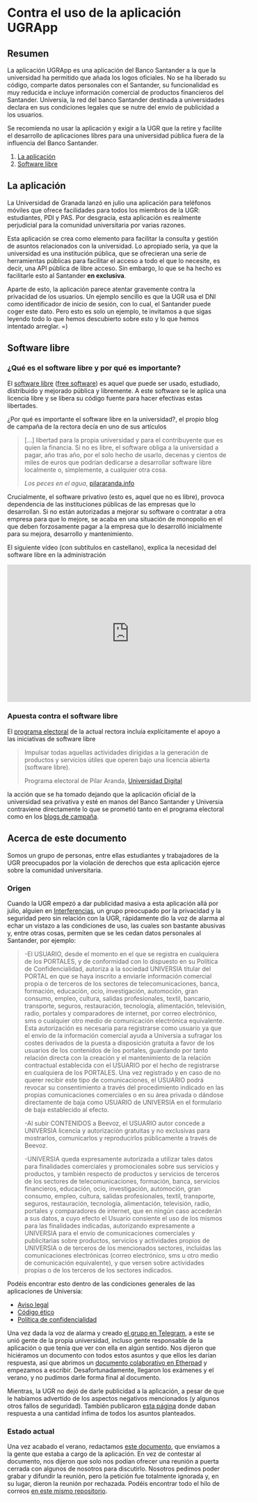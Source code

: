 # Contra el uso de la aplicación UGRApp

## Resumen
La aplicación UGRApp es una aplicación del Banco Santander a la que la
universidad ha permitido que añada los logos oficiales. No se ha
liberado su código, comparte datos personales con el Santander, su
funcionalidad es muy reducida e incluye información comercial de
productos financieros del Santander. Universia, la red del banco
Santander destinada a universidades declara en sus condiciones legales
que se nutre del envío de publicidad a los usuarios.

Se recomienda no usar la aplicación y exigir a la UGR que la retire
y facilite el desarrollo de aplicaciones libres para una universidad
pública fuera de la influencia del Banco Santander.

<!-- toc -->
  1. [La aplicación](#la-aplicación)
  2. [Software libre](#software-libre)
<!-- tocstop -->

## La aplicación
La Universidad de Granada lanzó en julio una aplicación para teléfonos
móviles que ofrece facilidades para todos los miembros de la UGR:
estudiantes, PDI y PAS. Por desgracia, esta aplicación es realmente
perjudicial para la comunidad universitaria por varias razones.

Esta aplicación se crea como elemento para facilitar la consulta y
gestión de asuntos relacionados con la universidad. Lo apropiado
sería, ya que la universidad es una institución pública, que se
ofrecieran una serie de herramientas públicas para facilitar el acceso
a todo el que lo necesite, es decir, una API pública de libre
acceso. Sin embargo, lo que se ha hecho es facilitarle esto al
Santander **en exclusiva**.

Aparte de esto, la aplicación parece atentar gravemente contra la
privacidad de los usuarios. Un ejemplo sencillo es que la UGR usa el
DNI como identificador de inicio de sesión, con lo cual, el Santander
puede coger este dato. Pero esto es solo un ejemplo, te invitamos a
que sigas leyendo todo lo que hemos descubierto sobre esto y lo que
hemos intentado arreglar. =)

## Software libre

### ¿Qué es el software libre y por qué es importante?

El [software libre](https://es.wikipedia.org/wiki/Software_libre) 
([free software](https://en.wikipedia.org/wiki/Free_software)) es aquel
que puede ser usado, estudiado, distribuido y mejorado pública y libremente.
A este software se le aplica una licencia libre y se libera su código fuente
para hacer efectivas estas libertades.

¿Por qué es importante el software libre en la universidad?, el propio
blog de campaña de la rectora decía en uno de sus artículos

> [...] libertad para la propia universidad y para el contribuyente que es
> quien la financia. Si no es libre, el software obliga a la
> universidad a pagar, año tras año, por el solo hecho de usarlo,
> decenas y cientos de miles de euros que podrían dedicarse a
> desarrollar software libre localmente o, simplemente, a cualquier
> otra cosa.
>
>  *Los peces en el agua*, [pilararanda.info](http://pilararanda.info/reflexiones-sobre-la-ugr/los-peces-en-el-agua-o-lo-importante-es-la-libertad-por-jj-merelo/)

Crucialmente, el software privativo (esto es, aquel que no es libre),
provoca dependencia de las instituciones públicas de las empresas que
lo desarrollan. Si no están autorizadas a mejorar su software o
contratar a otra empresa para que lo mejore, se acaba en una situación
de monopolio en el que deben forzosamente pagar a la empresa que lo
desarrolló inicialmente para su mejora, desarrollo y mantenimiento.

El siguiente vídeo (con subtítulos en castellano), explica la necesidad
del software libre en la administración

<iframe width="560" height="315" src="https://www.youtube.com/embed/iuVUzg6x2yo" frameborder="0" allowfullscreen></iframe>

### Apuesta contra el software libre
El
[programa electoral](http://pilararanda.info/pdf/programa/09.PROGRAMA-UNIVERSIDAD_DIGITAL.pdf) de
la actual rectora incluía explícitamente el apoyo a las iniciativas de
software libre

> Impulsar todas aquellas actividades dirigidas a la generación de
> productos y servicios útiles que operen bajo una licencia abierta
> (software libre).
>
> Programa electoral de Pilar Aranda, [Universidad Digital](http://pilararanda.info/pdf/programa/09.PROGRAMA-UNIVERSIDAD_DIGITAL.pdf)

la acción que se ha tomado dejando que la aplicación oficial de la
universidad sea privativa y esté en manos del Banco Santander y
Universia contraviene directamente lo que se prometió tanto en el
programa electoral como en los
[blogs de campaña](http://pilararanda.info/reflexiones-sobre-la-ugr/los-peces-en-el-agua-o-lo-importante-es-la-libertad-por-jj-merelo/).


## Acerca de este documento
Somos un grupo de personas, entre ellas estudiantes y trabajadores de
la UGR preocupados por la violación de derechos que esta aplicación
ejerce sobre la comunidad universitaria.

### Origen

Cuando la UGR empezó a dar publicidad masiva a esta aplicación allá
por julio, alguien en [Interferencias][], un grupo preocupado por la
privacidad y la seguridad pero sin relación con la UGR, rápidamente
dio la voz de alarma al echar un vistazo a las condiciones de uso, las
cuales son bastante abusivas y, entre otras cosas, permiten que se les
cedan datos personales al Santander, por ejemplo:

> -El USUARIO, desde el momento en el que se registra en cualquiera de
> los PORTALES, y de conformidad con lo dispuesto en su Política de
> Confidencialidad, autoriza a la sociedad UNIVERSIA titular del
> PORTAL en que se haya inscrito a enviarle información comercial
> propia o de terceros de los sectores de telecomunicaciones, banca,
> formación, educación, ocio, investigación, automoción, gran consumo,
> empleo, cultura, salidas profesionales, textil, bancario,
> transporte, seguros, restauración, tecnología, alimentación,
> televisión, radio, portales y comparadores de internet, por correo
> electrónico, sms o cualquier otro medio de comunicación electrónica
> equivalente. Esta autorización es necesaria para registrarse como
> usuario ya que el envío de la información comercial ayuda a
> Universia a sufragar los costes derivados de la puesta a disposición
> gratuita a favor de los usuarios de los contenidos de los portales,
> guardando por tanto relación directa con la creación y el
> mantenimiento de la relación contractual establecida con el USUARIO
> por el hecho de registrarse en cualquiera de los PORTALES. Una vez
> registrado y en caso de no querer recibir este tipo de
> comunicaciones, el USUARIO podrá revocar su consentimiento a través
> del procedimiento indicado en las propias comunicaciones comerciales
> o en su área privada o dándose directamente de baja como USUARIO de
> UNIVERSIA en el formulario de baja establecido al efecto.
> 
> -Al subir CONTENIDOS a Beevoz, el USUARIO autor concede a UNIVERSIA
> licencia y autorización gratuitas y no exclusivas para mostrarlos,
> comunicarlos y reproducirlos públicamente a través de Beevoz.
> 
> -UNIVERSIA queda expresamente autorizada a utilizar tales datos para
> finalidades comerciales y promocionales sobre sus servicios y
> productos, y también respecto de productos y servicios de terceros
> de los sectores de telecomunicaciones, formación, banca, servicios
> financieros, educación, ocio, investigación, automoción, gran
> consumo, empleo, cultura, salidas profesionales, textil, transporte,
> seguros, restauración, tecnología, alimentación, televisión, radio,
> portales y comparadores de internet, que en ningún caso accederán a
> sus datos, a cuyo efecto el Usuario consiente el uso de los mismos
> para las finalidades indicadas, autorizando expresamente a UNIVERSIA
> para el envío de comunicaciones comerciales y publicitarias sobre
> productos, servicios y actividades propios de UNIVERSIA o de
> terceros de los mencionados sectores, incluidas las comunicaciones
> electrónicas (correo electrónico, sms u otro medio de comunicación
> equivalente), y que versen sobre actividades propias o de los
> terceros de los sectores indicados.

Podéis encontrar esto dentro de las condiciones generales de las
aplicaciones de Universia:

-   [Aviso legal](http://usuarios.universia.net/preparaAvisoLegal.action)
-   [Código ético](http://usuarios.universia.net/preparaCodigoEtico.action)
-   [Política de confidencialidad](http://usuarios.universia.net/preparaPoliticaConfidencialidad.action)

Una vez dada la voz de alarma y
creado [el grupo en Telegram][telegram], a este se unió gente de la
propia universidad, incluso gente responsable de la aplicación o que
tenía que ver con ella en algún sentido. Nos dijeron que hiciéramos un
documento con todos estos asuntos y que ellos les darían respuesta,
así que abrimos un [documento colaborativo en Etherpad][docu-etherpad]
y empezamos a escribir. Desafortunadamente, llegaron los exámenes y el
verano, y no pudimos darle forma final al documento.

Mientras, la UGR no dejó de darle publicidad a la aplicación, a pesar
de que le habíamos advertido de los aspectos negativos mencionados (y
algunos otros fallos de seguridad). También
publicaron [esta página][ugr-dudas-app] donde daban respuesta a una
cantidad ínfima de todos los asuntos planteados.

### Estado actual

Una vez acabado el verano, redactamos [este documento][docu-gist], que
enviamos a la gente que estaba a cargo de la aplicación. En vez de
contestar al documento, nos dijeron que solo nos podían ofrecer una
reunión a puerta cerrada con algunos de nosotros para
discutirlo. Nosotros pedimos poder grabar y difundir la reunión, pero
la petición fue totalmente ignorada y, en su lugar, dieron la reunión
por rechazada. Podéis encontrar todo el hilo de
correos [en este mismo repositorio][correos].

[Interferencias]: https://github.com/Interferencias
[telegram]: https://t.me/joinchat/AHZMCkSAyR7SaSQqYWATog
[docu-etherpad]: https://public.etherpad-mozilla.org/p/ugrappsantander
[docu-gist]: https://gist.github.com/agarciamontoro/748585960766f710b7f32a0413cb325b
[ugr-dudas-app]: http://udigital.ugr.es/ugrapp/pages/condiciones_legales_permisos
[correos]: https://github.com/antiugrapp/antiugrapp.github.io/blob/master/recursos/correos.md
